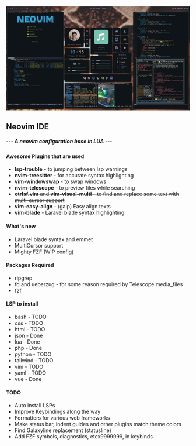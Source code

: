 ![alt text](images/preview.jpg)

## Neovim IDE
#####  --- A neovim configuration base in LUA ---

#### Awesome Plugins that are used
- **lsp-trouble** - to jumping between lsp warnings
- **nvim-treesitter** - for accurate syntax highlighting
- **vim-windowswap** - to swap windows
- **nvim-telescope** - to preview files while searching
- ~~**ctrlsf.vim** and **vim-visual-multi** - to find and replace some text with multi-cursor support~~
- **vim-easy-align** - (gaip) Easy align texts
- **vim-blade** - Laravel blade syntax highlighting

#### What's new
- Laravel blade syntax and emmet
- MultiCursor support
- Mighty FZF (WIP config)

#### Packages Required
- ripgrep
- fd and ueberzug - for some reason required by Telescope media_files
- fzf

#### LSP to install
* bash - TODO
* css - TODO
* html - TODO
* json - Done
* lua - Done
* php - Done
* python - TODO
* tailwind - TODO
* vim - TODO
* yaml - TODO
* vue - Done

#### TODO
* Auto install LSPs
* Improve Keybindings along the way
* Formatters for various web frameworks
* Make status bar, indent guides and other plugins match theme colors
* Find Galaxyline replacement (statusline)
* Add FZF symbols, diagnostics, etcx9999999, in keybinds
